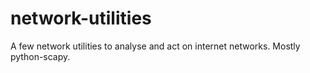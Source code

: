# network-utilities
A few network utilities to analyse and act on internet networks. Mostly python-scapy.
